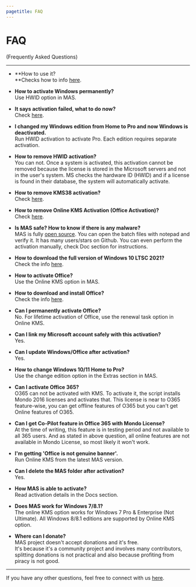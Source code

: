 ```yaml
---
pagetitle: FAQ
---
```


# FAQ

(Frequently Asked Questions)

------------------------------------------------------------------------

-   **How to use it?\
    **Checks how to info [here](index.html#Download__How_to_use_it).

-   **How to activate Windows permanently?**\
    Use HWID option in MAS.

-   **It says activation failed, what to do now?**\
    Check [here](troubleshoot.html).

-   **I changed my Windows edition from Home to Pro and now Windows is deactivated.**\
    Run HWID activation to activate Pro. Each edition requires separate activation.

-   **How to remove HWID activation?**\
    You can not. Once a system is activated, this activation cannot be removed because the license is stored in the Microsoft servers and not in the user's system. MS checks the hardware ID (HWID) and if a license is found in their database, the system will automatically activate.

-   **How to remove KMS38 activation?**\
    Check [here](kms38.html#How_to_remove_KMS38).

-   **How to remove Online KMS Activation (Office Activation)?**\
    Check [here](online_kms.html#How_to_remove_Online_KMS).

-   **Is MAS safe? How to know if there is any malware?**\
    MAS is fully [open source](https://github.com/massgravel/Microsoft-Activation-Scripts). You can open the batch files with notepad and verify it. It has many users/stars on Github. You can even perform the activation manually, check Doc section for instructions.

-   **How to download the full version of Windows 10 LTSC 2021?**\
    Check the info [here](genuine-installation-media.html).

-   **How to activate Office?**\
    Use the Online KMS option in MAS.

-   **How to download and install Office?**\
    Check the info [here](genuine-installation-media.html).

-   **Can I permanently activate Office?**\
    No. For lifetime activation of Office, use the renewal task option in Online KMS.

-   **Can I link my Microsoft account safely with this activation?**\
    Yes.

-   **Can I update Windows/Office after activation?**\
    Yes.

-   **How to change Windows 10/11 Home to Pro?**\
    Use the change edition option in the Extras section in MAS.

-   **Can I activate Office 365?**\
    O365 can not be activated with KMS. To activate it, the script installs Mondo 2016 licenses and activates that. This license is near to O365 feature-wise, you can get offline features of O365 but you can't get Online features of O365.

-   **Can I get Co-Pilot feature in Office 365 with Mondo License?**\
    At the time of writing, this feature is in testing period and not available to all 365 users. And as stated in above question, all online features are not available in Mondo License, so most likely it won't work.

-   **I'm getting 'Office is not genuine banner'.**\
    Run Online KMS from the latest MAS version.

-   **Can I delete the MAS folder after activation?**\
    Yes.

-   **How MAS is able to activate?**\
    Read activation details in the Docs section.

-   **Does MAS work for Windows 7/8.1?**\
    The online KMS option works for Windows 7 Pro & Enterprise (Not Ultimate). All Windows 8/8.1 editions are supported by Online KMS option.

-   **Where can I donate?**\
    MAS project doesn't accept donations and it's free.\
    It's because it's a community project and involves many contributors, splitting donations is not practical and also because profiting from piracy is not good.

------------------------------------------------------------------------

If you have any other questions, feel free to connect with us [here](contactus.html).
